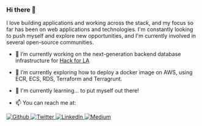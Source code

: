 ### Hi there 👋

I love building applications and working across the stack, and my focus so far has been on web applications and technologies. I'm constantly looking to push myself and explore new opportunities, and I'm currently involved in several open-source communities. 

- 🔭 I’m currently working on the next-generation backend database infrastructure for [Hack for LA][hfla]
- 🌱 I’m currently exploring how to deploy a docker image on AWS, using ECR, ECS, RDS, Terraform and Terragrunt.
- 💬 I'm currently learning... to put myself out there!

- 📫 You can reach me at: 
<span>
  <a href="https://github.com/yoyoyojoe" target="_blank">
    <img alt="Github" src="https://img.shields.io/badge/GitHub-%2312100E.svg?&style=for-the-badge&logo=Github&logoColor=white" />
  </a>
  <a href="https://twitter.com/_joey_ma" target="_blank">
    <img alt="Twitter" src="https://img.shields.io/badge/twitter-%231DA1F2.svg?&style=for-the-badge&logo=twitter&logoColor=white" />
  </a> 
  <a href="https://www.linkedin.com/in/joeyma" target="_blank">
    <img alt="LinkedIn" src="https://img.shields.io/badge/linkedin-%230077B5.svg?&style=for-the-badge&logo=linkedin&logoColor=white" />
  </a> 
  <a href="https://medium.com/@_joey_ma" target="_blank">
    <img alt="Medium" src="https://img.shields.io/badge/medium-%2312100E.svg?&style=for-the-badge&logo=medium&logoColor=white" />
  </a>
</span>

<!--
**yoyoyojoe/yoyoyojoe** is a ✨ _special_ ✨ repository because its `README.md` (this file) appears on your GitHub profile.

Here are some ideas to get you started:

- 🌱 I’m currently learning ...
- 👯 I’m looking to collaborate on ...
- 🤔 I’m looking for help with ...
- 💬 Ask me about ...
- 😄 Pronouns: ...
- ⚡ Fun fact: ...
-->


[hfla]:https://www.hackforla.org/
